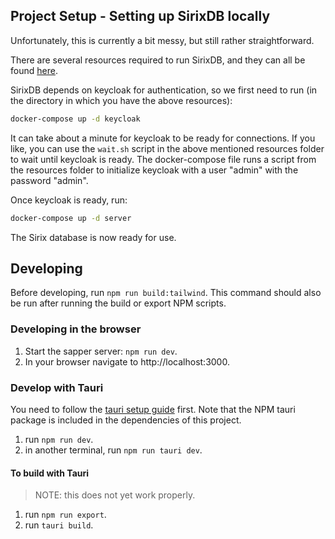## Project Setup - Setting up SirixDB locally

Unfortunately, this is currently a bit messy, but still rather straightforward.

There are several resources required to run SirixDB, and they can all be found [here](https://github.com/sirixdb/sirix-python-client/tree/master/tests/resources).

SirixDB depends on keycloak for authentication, so we first need to run (in the directory in which you have the above resources):

```bash
docker-compose up -d keycloak
```

It can take about a minute for keycloak to be ready for connections. If you like, you can use the `wait.sh` script in the above mentioned resources folder to wait until keycloak is ready. The docker-compose file runs a script from the resources folder to initialize keycloak with a user "admin" with the password "admin".

Once keycloak is ready, run:

```bash
docker-compose up -d server
```

The Sirix database is now ready for use.

## Developing

Before developing, run `npm run build:tailwind`. This command should also be run after running the build or export NPM scripts.

### Developing in the browser

1. Start the sapper server: `npm run dev`.
2. In your browser navigate to http://localhost:3000.

### Develop with Tauri

You need to follow the [tauri setup guide](https://github.com/tauri-apps/tauri/wiki) first. Note that the NPM tauri package is included in the dependencies of this project. 

1. run `npm run dev`.
2. in another terminal, run `npm run tauri dev`.

#### To build with Tauri

> NOTE: this does not yet work properly.
1. run `npm run export`.
2. run `tauri build`.
